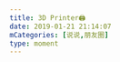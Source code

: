 ```yaml
---
title: 3D Printer🖨️
date: 2019-01-21 21:14:07
mCategories: [说说,朋友圈]
type: moment
---
```


<div id="pics-20190121211407"></div>

<script>
var data = [
    {"link": "2019-01-21_000000.jpeg", "type": "shuoshuo"}
];
picsRender(data, "pics-20190121211407");
</script>
